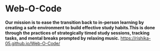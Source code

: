 # Web-O-Code
**Our mission is to ease the transition back to in-person learning by creating a safe
	environment to build effective study habits.This is done through the practices of
	strategically timed study sessions, tracking tasks, and mental breaks prompted by
	relaxing music.**
	https://rishika-05.github.io/Web-O-Code/
